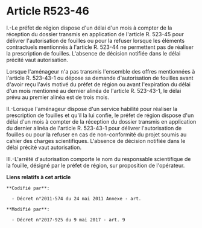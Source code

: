 # Article R523-46

I.-Le préfet de région dispose d'un délai d'un mois à compter de la réception du dossier transmis en application de l'article
R. 523-45 pour délivrer l'autorisation de fouilles ou pour la refuser lorsque les éléments contractuels mentionnés à
l'article R. 523-44 ne permettent pas de réaliser la prescription de fouilles. L'absence de décision notifiée dans le délai
précité vaut autorisation.

Lorsque l'aménageur n'a pas transmis l'ensemble des offres mentionnées à l'article R. 523-43-1 ou dépose sa demande
d'autorisation de fouilles avant d'avoir reçu l'avis motivé du préfet de région ou avant l'expiration du délai d'un mois
mentionné au dernier alinéa de l'article R. 523-43-1, le délai prévu au premier alinéa est de trois mois.

II.-Lorsque l'aménageur dispose d'un service habilité pour réaliser la prescription de fouilles et qu'il la lui confie, le
préfet de région dispose d'un délai d'un mois à compter de la réception du dossier transmis en application du dernier alinéa
de l'article R. 523-43-1 pour délivrer l'autorisation de fouilles ou pour la refuser en cas de non-conformité du projet
soumis au cahier des charges scientifiques. L'absence de décision notifiée dans le délai précité vaut autorisation.

III.-L'arrêté d'autorisation comporte le nom du responsable scientifique de la fouille, désigné par le préfet de région, sur
proposition de l'opérateur.

**Liens relatifs à cet article**

	**Codifié par**:

	  - Décret n°2011-574 du 24 mai 2011 Annexe - art.

	**Modifié par**:

	  - Décret n°2017-925 du 9 mai 2017 - art. 9
